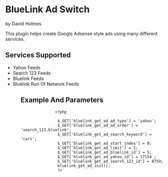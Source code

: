 BlueLink Ad Switch
==============
by David Holmes<br/>

This plugin helps create Google Adsense style ads using many different services.
<h2>Services Supported</h2>
<ul>
     <li>Yahoo Feeds</li>
     <li>Search 123 Feeds</li>
     <li>Bluelink Feeds</li>
     <li>Bluelink Run Of Network Feeds</li>
<ul>
<h2>Example And Parameters</h2>
     
                   <?php 

                    $_GET['bluelink_get_ad_ad_type'] = 'yahoo';
                    $_GET['bluelink_get_ad_ad_order'] = 'search_123,bluelink';
                    $_GET['bluelink_get_ad_search_keyword'] = 'cars';
                    $_GET['bluelink_get_ad_start_index'] = 0;
                    $_GET['bluelink_get_ad_limit'] = 1;
                    $_GET['bluelink_get_ad_bluelink_id'] = 5;
                    $_GET['bluelink_get_ad_yahoo_id'] = 17154 ;
                    $_GET['bluelink_get_ad_search_123_id'] = 8759;
                    bluelink_get_ad_init();
                    ?>

